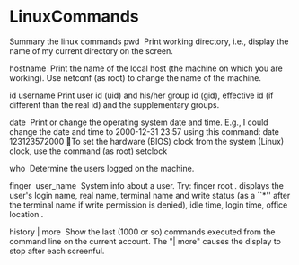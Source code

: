 # LinuxCommands
Summary the linux commands
pwd 
Print working directory, i.e., display the name of my current directory on the  screen.

hostname 
Print the name of the local host (the machine on which you are working). Use netconf (as root) to change the name of the machine.

id username
Print user id (uid) and his/her group id (gid), effective id (if different than the real id) and the supplementary groups.

date 
Print or change the operating system date and time. E.g., I could change the date and time to 2000-12-31 23:57 using this command: date 123123572000 To set the 
hardware (BIOS) clock from the system (Linux) clock, use the command (as root) setclock

who 
Determine the users logged on the machine.

finger  user_name 
System info about a user. Try: finger root . displays the user's login name, real name, terminal name and write status (as a ``*'' after the terminal name if write permission is denied), idle time, login time, office location .

history | more 
Show the last (1000 or so) commands executed from the command line on the current account. The "| more" causes the display to stop after each screenful.


